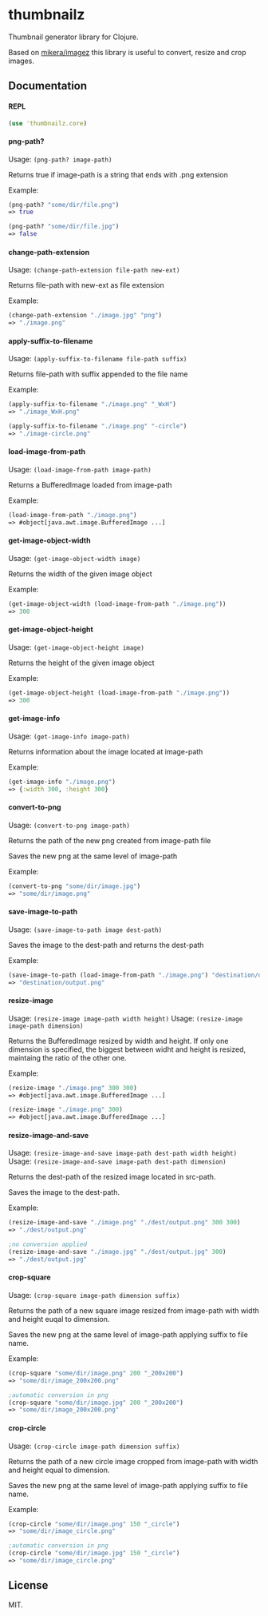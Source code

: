 # thumbnailz

Thumbnail generator library for Clojure.

Based on [mikera/imagez](https://github.com/mikera/imagez) this library is useful to convert, resize and crop images.

## Documentation

#### REPL

```clojure
(use 'thumbnailz.core)
```

#### png-path?

Usage: `(png-path? image-path)`

Returns true if image-path is a string that ends with .png extension

Example:
```clojure
(png-path? "some/dir/file.png")
=> true

(png-path? "some/dir/file.jpg")
=> false
```

#### change-path-extension

Usage: `(change-path-extension file-path new-ext)`

Returns file-path with new-ext as file extension

Example:
```clojure
(change-path-extension "./image.jpg" "png")
=> "./image.png"
```

#### apply-suffix-to-filename

Usage: `(apply-suffix-to-filename file-path suffix)`

Returns file-path with suffix appended to the file name

Example:
```clojure
(apply-suffix-to-filename "./image.png" "_WxH")
=> "./image_WxH.png"

(apply-suffix-to-filename "./image.png" "-circle")
=> "./image-circle.png"
```

#### load-image-from-path

Usage: `(load-image-from-path image-path)`

Returns a BufferedImage loaded from image-path

Example:
```clojure
(load-image-from-path "./image.png")
=> #object[java.awt.image.BufferedImage ...]
```

#### get-image-object-width

Usage: `(get-image-object-width image)`

Returns the width of the given image object

Example:
```clojure
(get-image-object-width (load-image-from-path "./image.png"))
=> 300
```

#### get-image-object-height

Usage: `(get-image-object-height image)`

Returns the height of the given image object

Example:
```clojure
(get-image-object-height (load-image-from-path "./image.png"))
=> 300
```

#### get-image-info

Usage: `(get-image-info image-path)`

Returns information about the image located at image-path

Example:
```clojure
(get-image-info "./image.png")
=> {:width 300, :height 300}
```

#### convert-to-png

Usage: `(convert-to-png image-path)`

Returns the path of the new png created from image-path file

Saves the new png at the same level of image-path

Example:
```clojure
(convert-to-png "some/dir/image.jpg")
=> "some/dir/image.png"
```

#### save-image-to-path

Usage: `(save-image-to-path image dest-path)`

Saves the image to the dest-path and returns the dest-path

Example:
```clojure
(save-image-to-path (load-image-from-path "./image.png") "destination/output.png")
=> "destination/output.png"
```

#### resize-image

Usage: `(resize-image image-path width height)`
Usage: `(resize-image image-path dimension)`

Returns the BufferedImage resized by width and height.
If only one dimension is specified, the biggest between widht and height is resized, maintaing the ratio of the other one.

Example:
```clojure
(resize-image "./image.png" 300 300)
=> #object[java.awt.image.BufferedImage ...]

(resize-image "./image.png" 300)
=> #object[java.awt.image.BufferedImage ...]
```

#### resize-image-and-save

Usage: `(resize-image-and-save image-path dest-path width height)`
Usage: `(resize-image-and-save image-path dest-path dimension)`

Returns the dest-path of the resized image located in src-path.

Saves the image to the dest-path.

Example:
```clojure
(resize-image-and-save "./image.png" "./dest/output.png" 300 300)
=> "./dest/output.png"

;no conversion applied
(resize-image-and-save "./image.jpg" "./dest/output.jpg" 300)
=> "./dest/output.jpg"
```

#### crop-square

Usage: `(crop-square image-path dimension suffix)`

Returns the path of a new square image resized from image-path with width and height euqal to dimension.

Saves the new png at the same level of image-path applying suffix to file name.

Example:
```clojure
(crop-square "some/dir/image.png" 200 "_200x200")
=> "some/dir/image_200x200.png"

;automatic conversion in png
(crop-square "some/dir/image.jpg" 200 "_200x200")
=> "some/dir/image_200x200.png"
```   

#### crop-circle

Usage: `(crop-circle image-path dimension suffix)`

Returns the path of a new circle image cropped from image-path with width and height equal to dimension.

Saves the new png at the same level of image-path applying suffix to file name.

Example:
```clojure
(crop-circle "some/dir/image.png" 150 "_circle")
=> "some/dir/image_circle.png"

;automatic conversion in png
(crop-circle "some/dir/image.jpg" 150 "_circle")
=> "some/dir/image_circle.png"
```

## License

MIT.
